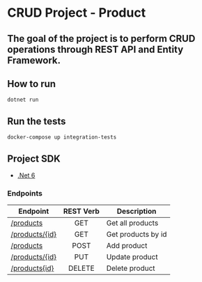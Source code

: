# CRUD Project - Product
## The goal of the project is to perform CRUD operations through REST API and Entity Framework. 

## How to run
```
dotnet run 
```

## Run the tests
```
docker-compose up integration-tests
```

## Project SDK

- [.Net 6](https://dotnet.microsoft.com/download/dotnet/6.0)


### Endpoints

| Endpoint                                                             | REST Verb | Description             |
|----------------------------------------------------------------------|:---------:|-------------------------|
| [/products](http://localhost:5284/api/products)                      | GET       | Get all products        | 
| [/products/{id}](http://localhost:5284/api/products/{id})            | GET       | Get products by id      | 
| [/products](http://localhost:5284/api/products)                      | POST      | Add product             | 
| [/products/{id}](http://localhost:5284/api/products/{id})            | PUT       | Update product          | 
| [/products{id}](http://localhost:5284/api/products/{id})             | DELETE    | Delete product          | 
